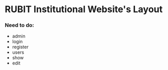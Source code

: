 # RUBIT Institutional Website's Layout

### Need to do:
- admin
- login
- register
- users
- show
- edit